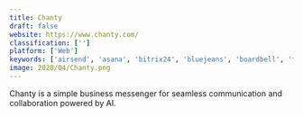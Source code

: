```yaml
---
title: Chanty
draft: false 
website: https://www.chanty.com/
classification: ['']
platform: ['Web']
keywords: ['airsend', 'asana', 'bitrix24', 'bluejeans', 'boardbell', 'flock', 'glip', 'hibox', 'infrrd.ai', 'microsoft_teams', 'ryver', 'slack', 'slenke', 'telegram', 'trello', 'unify', 'viber', 'wire', 'workplace']
image: 2020/04/Chanty.png
---
```

Chanty is a simple business messenger for seamless communication and collaboration powered by AI.